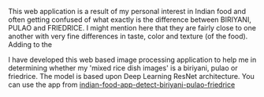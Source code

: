 This web application is a result of my personal interest in Indian food and often getting confused of what exactly is the difference between BIRIYANI, PULAO and FRIEDRICE. I might mention here that they are fairly close to one another with very fine differences in taste, color and texture (of the food). Adding to the 

I have developed this web based image processing application to help me in determining whether my 'mixed rice dish images' is a biriyani, pulao or friedrice. The model is based upon Deep Learning ResNet architecture. You can use the app from [indian-food-app-detect-biriyani-pulao-friedrice](https://biriyani-pulao-friedrice-detection.onrender.com/)
